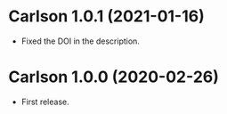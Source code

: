 # Carlson 1.0.1 (2021-01-16)

* Fixed the DOI in the description.


# Carlson 1.0.0 (2020-02-26)

* First release.
